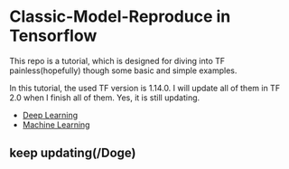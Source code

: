 # Classic-Model-Reproduce in Tensorflow

This repo is a tutorial, which is designed for diving into TF painless(hopefully) though some basic and simple examples. 

In this tutorial, the used TF version is 1.14.0. I will update all of them in TF 2.0 when I finish all of them. Yes, it is still updating.

- [Deep Learning](https://github.com/LiZongyue/Classic-Model-Reproduce/tree/master/Deep_Learning)   
- [Machine Learning](https://github.com/LiZongyue/Classic-Model-Reproduce/tree/master/Machine_Learning) 

## keep updating(/Doge) 
